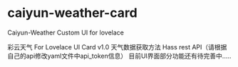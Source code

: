 # caiyun-weather-card
Caiyun-Weather Custom UI for lovelace

彩云天气 For Lovelace UI Card v1.0
天气数据获取方法 Hass rest API（请根据自己的api修改yaml文件中api_token信息）
目前UI界面部分功能还有待完善中.....
